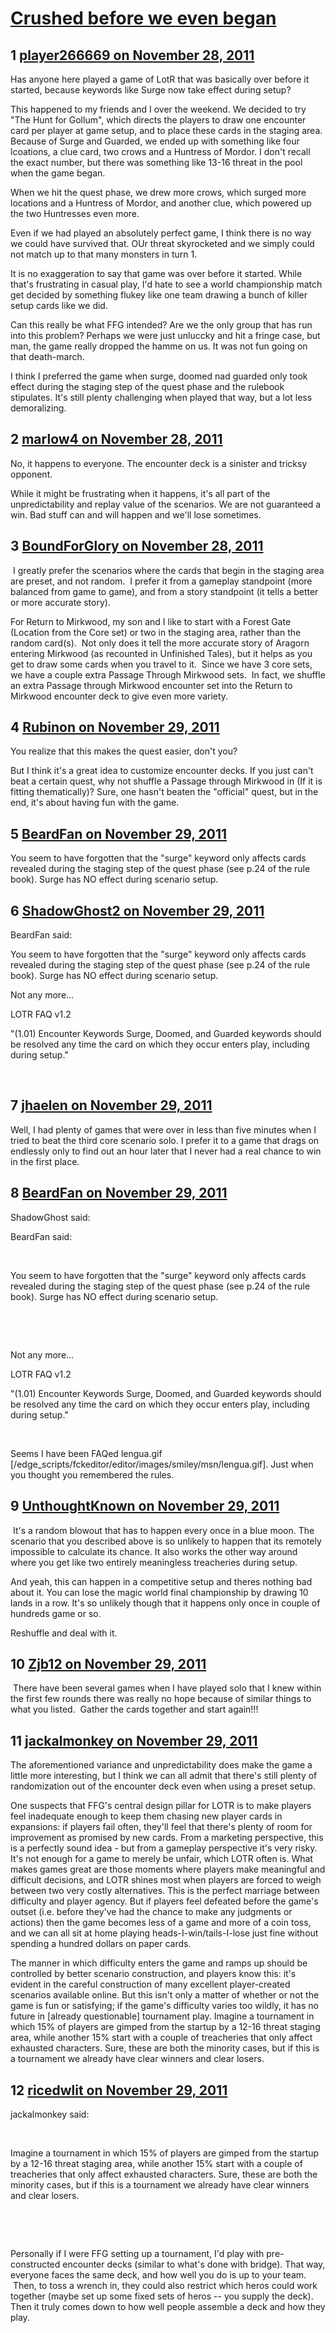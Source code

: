 # [Crushed before we even began](https://community.fantasyflightgames.com/topic/56880-crushed-before-we-even-began/)

## 1 [player266669 on November 28, 2011](https://community.fantasyflightgames.com/topic/56880-crushed-before-we-even-began/?do=findComment&comment=561141)

Has anyone here played a game of LotR that was basically over before it started, because keywords like Surge now take effect during setup?

This happened to my friends and I over the weekend. We decided to try "The Hunt for Gollum", which directs the players to draw one encounter card per player at game setup, and to place these cards in the staging area. Because of Surge and Guarded, we ended up with something like four lcoations, a clue card, two crows and a Huntress of Mordor. I don't recall the exact number, but there was something like 13-16 threat in the pool when the game began.

When we hit the quest phase, we drew more crows, which surged more locations and a Huntress of Mordor, and another clue, which powered up the two Huntresses even more.

Even if we had played an absolutely perfect game, I think there is no way we could have survived that. OUr threat skyrocketed and we simply could not match up to that many monsters in turn 1.

It is no exaggeration to say that game was over before it started. While that's frustrating in casual play, I'd hate to see a world championship match get decided by something flukey like one team drawing a bunch of killer setup cards like we did.

Can this really be what FFG intended? Are we the only group that has run into this problem? Perhaps we were just unluccky and hit a fringe case, but man, the game really dropped the hamme on us. It was not fun going on that death-march.

I think I preferred the game when surge, doomed nad guarded only took effect during the staging step of the quest phase and the rulebook stipulates. It's still plenty challenging when played that way, but a lot less demoralizing.

## 2 [marlow4 on November 28, 2011](https://community.fantasyflightgames.com/topic/56880-crushed-before-we-even-began/?do=findComment&comment=561158)

No, it happens to everyone. The encounter deck is a sinister and tricksy opponent.

While it might be frustrating when it happens, it's all part of the unpredictability and replay value of the scenarios. We are not guaranteed a win. Bad stuff can and will happen and we'll lose sometimes.

## 3 [BoundForGlory on November 28, 2011](https://community.fantasyflightgames.com/topic/56880-crushed-before-we-even-began/?do=findComment&comment=561171)

 I greatly prefer the scenarios where the cards that begin in the staging area are preset, and not random.  I prefer it from a gameplay standpoint (more balanced from game to game), and from a story standpoint (it tells a better or more accurate story).

For Return to Mirkwood, my son and I like to start with a Forest Gate (Location from the Core set) or two in the staging area, rather than the random card(s).  Not only does it tell the more accurate story of Aragorn entering Mirkwood (as recounted in Unfinished Tales), but it helps as you get to draw some cards when you travel to it.  Since we have 3 core sets, we have a couple extra Passage Through Mirkwood sets.  In fact, we shuffle an extra Passage through Mirkwood encounter set into the Return to Mirkwood encounter deck to give even more variety.

## 4 [Rubinon on November 29, 2011](https://community.fantasyflightgames.com/topic/56880-crushed-before-we-even-began/?do=findComment&comment=561449)

You realize that this makes the quest easier, don't you?

But I think it's a great idea to customize encounter decks. If you just can't beat a certain quest, why not shuffle a Passage through Mirkwood in (If it is fitting thematically)? Sure, one hasn't beaten the "official" quest, but in the end, it's about having fun with the game.

## 5 [BeardFan on November 29, 2011](https://community.fantasyflightgames.com/topic/56880-crushed-before-we-even-began/?do=findComment&comment=561473)

You seem to have forgotten that the "surge" keyword only affects cards revealed during the staging step of the quest phase (see p.24 of the rule book). Surge has NO effect during scenario setup.

## 6 [ShadowGhost2 on November 29, 2011](https://community.fantasyflightgames.com/topic/56880-crushed-before-we-even-began/?do=findComment&comment=561480)

BeardFan said:

You seem to have forgotten that the "surge" keyword only affects cards revealed during the staging step of the quest phase (see p.24 of the rule book). Surge has NO effect during scenario setup.



Not any more...

LOTR FAQ v1.2

"(1.01) Encounter Keywords Surge, Doomed, and Guarded keywords should be resolved any time the card on which they occur enters play, including during setup."

 

## 7 [jhaelen on November 29, 2011](https://community.fantasyflightgames.com/topic/56880-crushed-before-we-even-began/?do=findComment&comment=561504)

Well, I had plenty of games that were over in less than five minutes when I tried to beat the third core scenario solo. I prefer it to a game that drags on endlessly only to find out an hour later that I never had a real chance to win in the first place.

## 8 [BeardFan on November 29, 2011](https://community.fantasyflightgames.com/topic/56880-crushed-before-we-even-began/?do=findComment&comment=561505)

ShadowGhost said:

BeardFan said:

 

You seem to have forgotten that the "surge" keyword only affects cards revealed during the staging step of the quest phase (see p.24 of the rule book). Surge has NO effect during scenario setup.

 

 

Not any more...

LOTR FAQ v1.2

"(1.01) Encounter Keywords Surge, Doomed, and Guarded keywords should be resolved any time the card on which they occur enters play, including during setup."

 



Seems I have been FAQed lengua.gif [/edge_scripts/fckeditor/editor/images/smiley/msn/lengua.gif]. Just when you thought you remembered the rules.

## 9 [UnthoughtKnown on November 29, 2011](https://community.fantasyflightgames.com/topic/56880-crushed-before-we-even-began/?do=findComment&comment=561537)

 It's a random blowout that has to happen every once in a blue moon. The scenario that you described above is so unlikely to happen that its remotely impossible to calculate its chance. It also works the other way around where you get like two entirely meaningless treacheries during setup. 

And yeah, this can happen in a competitive setup and theres nothing bad about it. You can lose the magic world final championship by drawing 10 lands in a row. It's so unlikely though that it happens only once in couple of hundreds game or so. 

Reshuffle and deal with it. 

## 10 [Zjb12 on November 29, 2011](https://community.fantasyflightgames.com/topic/56880-crushed-before-we-even-began/?do=findComment&comment=561590)

 There have been several games when I have played solo that I knew within the first few rounds there was really no hope because of similar things to what you listed.  Gather the cards together and start again!!!

## 11 [jackalmonkey on November 29, 2011](https://community.fantasyflightgames.com/topic/56880-crushed-before-we-even-began/?do=findComment&comment=561739)

The aforementioned variance and unpredictability does make the game a little more interesting, but I think we can all admit that there's still plenty of randomization out of the encounter deck even when using a preset setup.

One suspects that FFG's central design pillar for LOTR is to make players feel inadequate enough to keep them chasing new player cards in expansions: if players fail often, they'll feel that there's plenty of room for improvement as promised by new cards. From a marketing perspective, this is a perfectly sound idea - but from a gameplay perspective it's very risky. It's not enough for a game to merely be unfair, which LOTR often is. What makes games great are those moments where players make meaningful and difficult decisions, and LOTR shines most when players are forced to weigh between two very costly alternatives. This is the perfect marriage between difficulty and player agency. But if players feel defeated before the game's outset (i.e. before they've had the chance to make any judgments or actions) then the game becomes less of a game and more of a coin toss, and we can all sit at home playing heads-I-win/tails-I-lose just fine without spending a hundred dollars on paper cards.

The manner in which difficulty enters the game and ramps up should be controlled by better scenario construction, and players know this: it's evident in the careful construction of many excellent player-created scenarios available online. But this isn't only a matter of whether or not the game is fun or satisfying; if the game's difficulty varies too wildly, it has no future in [already questionable] tournament play. Imagine a tournament in which 15% of players are gimped from the startup by a 12-16 threat staging area, while another 15% start with a couple of treacheries that only affect exhausted characters. Sure, these are both the minority cases, but if this is a tournament we already have clear winners and clear losers.

## 12 [ricedwlit on November 29, 2011](https://community.fantasyflightgames.com/topic/56880-crushed-before-we-even-began/?do=findComment&comment=561840)

jackalmonkey said:

 

Imagine a tournament in which 15% of players are gimped from the startup by a 12-16 threat staging area, while another 15% start with a couple of treacheries that only affect exhausted characters. Sure, these are both the minority cases, but if this is a tournament we already have clear winners and clear losers.

 

 

Personally if I were FFG setting up a tournament, I'd play with pre-constructed encounter decks (similar to what's done with bridge). That way, everyone faces the same deck, and how well you do is up to your team.  Then, to toss a wrench in, they could also restrict which heros could work together (maybe set up some fixed sets of heros -- you supply the deck). Then it truly comes down to how well people assemble a deck and how they play.

